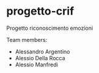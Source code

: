 # progetto-crif

Progetto riconoscimento emozioni

Team members:
- Alessandro Argentino
- Alessio Della Rocca
- Alessio Manfredi
